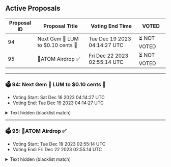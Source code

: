 ## Active Proposals

| Proposal ID | Proposal Title | Voting End Time | VOTED |
|-------------|----------------|-----------------|-------|
| 94 | Next Gem 💎 LUM to $0.10 cents 🚀 | Tue Dec 19 2023 04:14:27 UTC | ⏳ NOT VOTED |
| 95 | 💎ATOM Airdrop ✅ | Fri Dec 22 2023 02:55:14 UTC | ⏳ NOT VOTED |

---

### 🗳 94: Next Gem 💎 LUM to $0.10 cents 🚀
- Voting Start: Sat Dec 16 2023 04:14:27 UTC
- Voting End: Tue Dec 19 2023 04:14:27 UTC

<details>
<summary>Text hidden (blacklist match)</summary>
 
</details>

---

### 🗳 95: 💎ATOM Airdrop ✅
- Voting Start: Tue Dec 19 2023 02:55:14 UTC
- Voting End: Fri Dec 22 2023 02:55:14 UTC

<details>
<summary>Text hidden (blacklist match)</summary>
 
</details>
